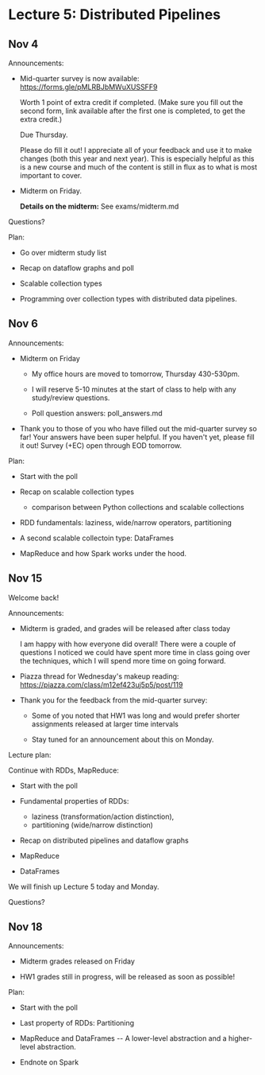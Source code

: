 # Lecture 5: Distributed Pipelines

## Nov 4

Announcements:

- Mid-quarter survey is now available:
  https://forms.gle/pMLRBJbMWuXUSSFF9

  Worth 1 point of extra credit if completed.
  (Make sure you fill out the second form, link available after the first one is completed, to get the extra credit.)

  Due Thursday.

  Please do fill it out! I appreciate all of your feedback and
  use it to make changes (both this year and next year).
  This is especially helpful as this is a new course and much
  of the content is still in flux as to what is most important
  to cover.

- Midterm on Friday.

  **Details on the midterm:**
  See exams/midterm.md

Questions?

Plan:

- Go over midterm study list

- Recap on dataflow graphs and poll

- Scalable collection types

- Programming over collection types with distributed data pipelines.

## Nov 6

Announcements:

- Midterm on Friday

    + My office hours are moved to tomorrow, Thursday 430-530pm.

    + I will reserve 5-10 minutes at the start of class to help with any study/review questions.

    + Poll question answers: poll_answers.md

- Thank you to those of you who have filled out the mid-quarter survey so far!
    Your answers have been super helpful.
    If you haven't yet, please fill it out!
    Survey (+EC) open through EOD tomorrow.

Plan:

- Start with the poll

- Recap on scalable collection types

    + comparison between Python collections and scalable collections

- RDD fundamentals: laziness, wide/narrow operators, partitioning

- A second scalable collectoin type: DataFrames

- MapReduce and how Spark works under the hood.

## Nov 15

Welcome back!

Announcements:

- Midterm is graded, and grades will be released after class today

  I am happy with how everyone did overall!
  There were a couple of questions I noticed we could have spent more time in class going over
  the techniques, which I will spend more time on going forward.

- Piazza thread for Wednesday's makeup reading: https://piazza.com/class/m12ef423uj5p5/post/119

- Thank you for the feedback from the mid-quarter survey:

  + Some of you noted that HW1 was long and would prefer shorter assignments released at larger time intervals

  + Stay tuned for an announcement about this on Monday.

Lecture plan:

Continue with RDDs, MapReduce:

- Start with the poll

- Fundamental properties of RDDs:
  + laziness (transformation/action distinction),
  + partitioning (wide/narrow distinction)

- Recap on distributed pipelines and dataflow graphs

- MapReduce

- DataFrames

We will finish up Lecture 5 today and Monday.

Questions?

## Nov 18

Announcements:

- Midterm grades released on Friday

- HW1 grades still in progress, will be released as soon as possible!

Plan:

- Start with the poll

- Last property of RDDs: Partitioning

- MapReduce and DataFrames -- A lower-level abstraction and a higher-level abstraction.

- Endnote on Spark
